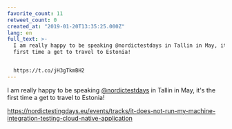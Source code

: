 ```yaml
---
favorite_count: 11
retweet_count: 0
created_at: "2019-01-20T13:35:25.000Z"
lang: en
full_text: >-
  I am really happy to be speaking @nordictestdays in Tallin in May, it's the
  first time a get to travel to Estonia!


  https://t.co/jH3gTkmBH2
---
```


I am really happy to be speaking
[@nordictestdays](https://twitter.com/nordictestdays) in Tallin in May, it's the
first time a get to travel to Estonia!

<https://nordictestingdays.eu/events/tracks/it-does-not-run-my-machine-integration-testing-cloud-native-application>
